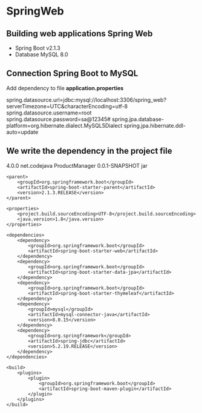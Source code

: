# SpringWeb

## Building web applications Spring Web
<uL>
  <li>Spring Boot v2.1.3 </li>
  <li>Database MySQL 8.0</li>
</ul>

## Connection Spring Boot to MySQL
<p> Add dependency to file <b>application.properties</b> </p>


spring.datasource.url=jdbc:mysql://localhost:3306/spring_web?serverTimezone=UTC&characterEncoding=utf-8
spring.datasource.username=root
spring.datasource.password=sa@12345#
spring.jpa.database-platform=org.hibernate.dialect.MySQL5Dialect
spring.jpa.hibernate.ddl-auto=update


## We write the dependency in the project file

  <project xmlns="http://maven.apache.org/POM/4.0.0"
         xmlns:xsi="http://www.w3.org/2001/XMLSchema-instance"
         xsi:schemaLocation="http://maven.apache.org/POM/4.0.0
		http://maven.apache.org/xsd/maven-4.0.0.xsd">
    <modelVersion>4.0.0</modelVersion>
    <groupId>net.codejava</groupId>
    <artifactId>ProductManager</artifactId>
    <version>0.0.1-SNAPSHOT</version>
    <packaging>jar</packaging>

    <parent>
        <groupId>org.springframework.boot</groupId>
        <artifactId>spring-boot-starter-parent</artifactId>
        <version>2.1.3.RELEASE</version>
    </parent>

    <properties>
        <project.build.sourceEncoding>UTF-8</project.build.sourceEncoding>
        <java.version>1.8</java.version>
    </properties>

    <dependencies>
        <dependency>
            <groupId>org.springframework.boot</groupId>
            <artifactId>spring-boot-starter-web</artifactId>
        </dependency>
        <dependency>
            <groupId>org.springframework.boot</groupId>
            <artifactId>spring-boot-starter-data-jpa</artifactId>
        </dependency>
        <dependency>
            <groupId>org.springframework.boot</groupId>
            <artifactId>spring-boot-starter-thymeleaf</artifactId>
        </dependency>
        <dependency>
            <groupId>mysql</groupId>
            <artifactId>mysql-connector-java</artifactId>
            <version>8.0.15</version>
        </dependency>
        <dependency>
            <groupId>org.springframework</groupId>
            <artifactId>spring-jdbc</artifactId>
            <version>5.2.19.RELEASE</version>
        </dependency>
    </dependencies>

    <build>
        <plugins>
            <plugin>
                <groupId>org.springframework.boot</groupId>
                <artifactId>spring-boot-maven-plugin</artifactId>
            </plugin>
        </plugins>
    </build>
</project>
 
